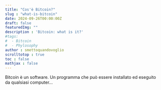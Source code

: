 ```yaml
---
title: "Cos'è Bitcoin?"
slug : "what-is-bitcoin"
date: 2024-09-26T00:00:00Z
draft: false
featuredImg: ""
description : 'Bitcoin: what is it?'
#tags: 
#  - Bitcoin
#  - Phylosophy
author : smettoquandovoglio
scrolltotop : true
toc : false
mathjax : false
---
```


Bitcoin è un software. Un programma che può essere installato ed eseguito da qualsiasi computer...
